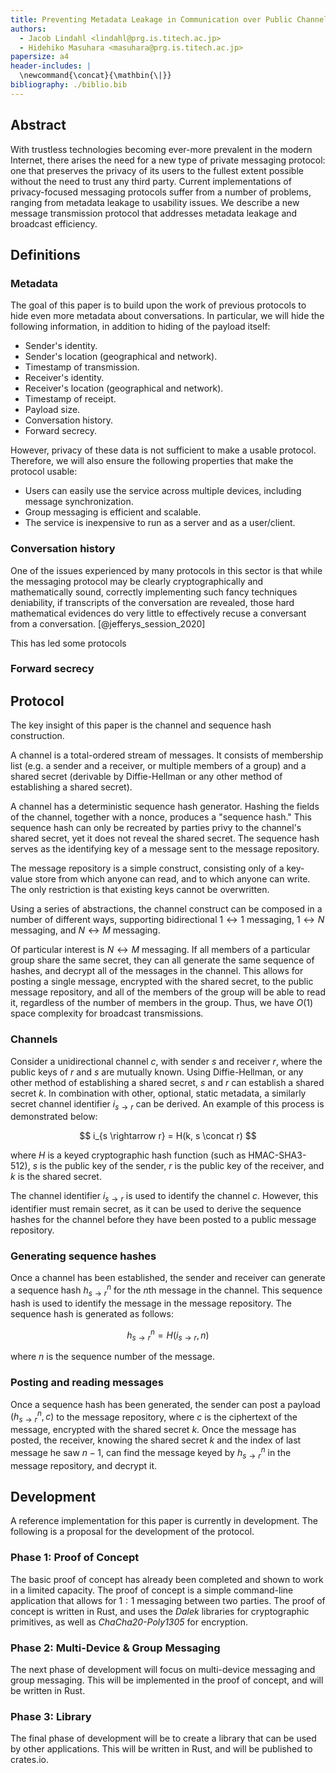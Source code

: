 ```yaml
---
title: Preventing Metadata Leakage in Communication over Public Channels
authors:
  - Jacob Lindahl <lindahl@prg.is.titech.ac.jp>
  - Hidehiko Masuhara <masuhara@prg.is.titech.ac.jp>
papersize: a4
header-includes: |
  \newcommand{\concat}{\mathbin{\|}}
bibliography: ./biblio.bib
---
```


<!-- ## Comparison with other protocols

| Protocol         | Comparison                   |
| ---------------- | ---------------------------- |
| Matrix (Element) |                              |
| Signal           | Leaks transcript affiliation |
| Session          |                              |
| Mailchain        |                              |
| Telegram         |                              |
| Bitmessage       | Expensive multicast          |
| Molasses         |                              |
| Briar            |                              |
| Ricochet         |                              |
| Tox              |                              |
| Threema          |                              | -->

## Abstract

With trustless technologies becoming ever-more prevalent in the modern Internet, there arises the need for a new type of private messaging protocol: one that preserves the privacy of its users to the fullest extent possible without the need to trust any third party. Current implementations of privacy-focused messaging protocols suffer from a number of problems, ranging from metadata leakage to usability issues. We describe a new message transmission protocol that addresses metadata leakage and broadcast efficiency.

## Definitions

### Metadata

The goal of this paper is to build upon the work of previous protocols to hide even more metadata about conversations. In particular, we will hide the following information, in addition to hiding of the payload itself:

- Sender's identity.
- Sender's location (geographical and network).
- Timestamp of transmission.
- Receiver's identity.
- Receiver's location (geographical and network).
- Timestamp of receipt.
- Payload size.
- Conversation history.
- Forward secrecy.

However, privacy of these data is not sufficient to make a usable protocol. Therefore, we will also ensure the following properties that make the protocol usable:

- Users can easily use the service across multiple devices, including message synchronization.
- Group messaging is efficient and scalable.
- The service is inexpensive to run as a server and as a user/client.

### Conversation history

One of the issues experienced by many protocols in this sector is that while the messaging protocol may be clearly cryptographically and mathematically sound, correctly implementing such fancy techniques deniability, if transcripts of the conversation are revealed, those hard mathematical evidences do very little to effectively recuse a conversant from a conversation. [@jefferys_session_2020]

This has led some protocols

### Forward secrecy

## Protocol

The key insight of this paper is the channel and sequence hash construction.

A channel is a total-ordered stream of messages. It consists of membership list (e.g. a sender and a receiver, or multiple members of a group) and a shared secret (derivable by Diffie-Hellman or any other method of establishing a shared secret).

A channel has a deterministic sequence hash generator. Hashing the fields of the channel, together with a nonce, produces a "sequence hash." This sequence hash can only be recreated by parties privy to the channel's shared secret, yet it does not reveal the shared secret. The sequence hash serves as the identifying key of a message sent to the message repository.

The message repository is a simple construct, consisting only of a key-value store from which anyone can read, and to which anyone can write. The only restriction is that existing keys cannot be overwritten.

Using a series of abstractions, the channel construct can be composed in a number of different ways, supporting bidirectional $1 \leftrightarrow 1$ messaging, $1 \leftrightarrow N$ messaging, and $N \leftrightarrow M$ messaging.

Of particular interest is $N \leftrightarrow M$ messaging. If all members of a particular group share the same secret, they can all generate the same sequence of hashes, and decrypt all of the messages in the channel. This allows for posting a single message, encrypted with the shared secret, to the public message repository, and all of the members of the group will be able to read it, regardless of the number of members in the group. Thus, we have $O(1)$ space complexity for broadcast transmissions.

### Channels

Consider a unidirectional channel $c$, with sender $s$ and receiver $r$, where the public keys of $r$ and $s$ are mutually known. Using Diffie-Hellman, or any other method of establishing a shared secret, $s$ and $r$ can establish a shared secret $k$. In combination with other, optional, static metadata, a similarly secret channel identifier $i_{s \rightarrow r}$ can be derived. An example of this process is demonstrated below:

$$ i_{s \rightarrow r} = H(k, s \concat r) $$

where $H$ is a keyed cryptographic hash function (such as HMAC-SHA3-512), $s$ is the public key of the sender, $r$ is the public key of the receiver, and $k$ is the shared secret.

The channel identifier $i_{s \rightarrow r}$ is used to identify the channel $c$. However, this identifier must remain secret, as it can be used to derive the sequence hashes for the channel before they have been posted to a public message repository.

### Generating sequence hashes

Once a channel has been established, the sender and receiver can generate a sequence hash $h_{s \rightarrow r}^n$ for the $n$th message in the channel. This sequence hash is used to identify the message in the message repository. The sequence hash is generated as follows:

$$ h_{s \rightarrow r}^n = H(i_{s \rightarrow r}, n) $$

where $n$ is the sequence number of the message.

### Posting and reading messages

Once a sequence hash has been generated, the sender can post a payload $(h_{s \rightarrow r}^n, c)$ to the message repository, where $c$ is the ciphertext of the message, encrypted with the shared secret $k$. Once the message has posted, the receiver, knowing the shared secret $k$ and the index of last message he saw $n-1$, can find the message keyed by $h_{s \rightarrow r}^n$ in the message repository, and decrypt it.

## Development

A reference implementation for this paper is currently in development. The following is a proposal for the development of the protocol.

### Phase 1: Proof of Concept

The basic proof of concept has already been completed and shown to work in a limited capacity. The proof of concept is a simple command-line application that allows for $1:1$ messaging between two parties. The proof of concept is written in Rust, and uses the _Dalek_ libraries for cryptographic primitives, as well as _ChaCha20-Poly1305_ for encryption.

### Phase 2: Multi-Device & Group Messaging

The next phase of development will focus on multi-device messaging and group messaging. This will be implemented in the proof of concept, and will be written in Rust.

### Phase 3: Library

The final phase of development will be to create a library that can be used by other applications. This will be written in Rust, and will be published to crates.io.
